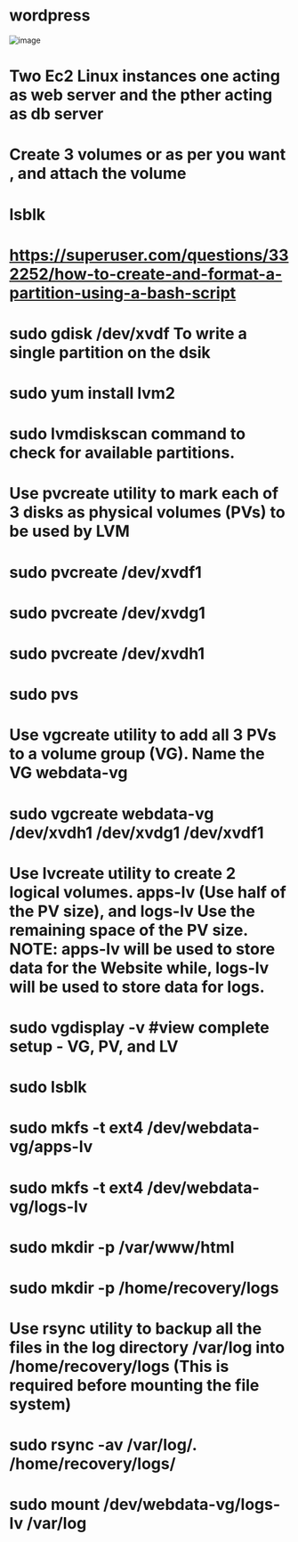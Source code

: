 # wordpress

![image](https://user-images.githubusercontent.com/34639977/216816665-91687c81-c6ab-4d8e-9a1a-77b3744ae838.png)



# Two Ec2 Linux instances one acting as web server and the pther acting as db server

# Create 3 volumes or as per you want , and attach the volume 

# lsblk

# https://superuser.com/questions/332252/how-to-create-and-format-a-partition-using-a-bash-script

# sudo gdisk /dev/xvdf  To write a single partition on the dsik

#  sudo yum install lvm2

# sudo lvmdiskscan command to check for available partitions.

# Use pvcreate utility to mark each of 3 disks as physical volumes (PVs) to be used by LVM

# sudo pvcreate /dev/xvdf1
# sudo pvcreate /dev/xvdg1
# sudo pvcreate /dev/xvdh1

# sudo pvs

# Use vgcreate utility to add all 3 PVs to a volume group (VG). Name the VG webdata-vg

# sudo vgcreate webdata-vg /dev/xvdh1 /dev/xvdg1 /dev/xvdf1

# Use lvcreate utility to create 2 logical volumes. apps-lv (Use half of the PV size), and logs-lv Use the remaining space of the PV size. NOTE: apps-lv will be used to store data for the Website while, logs-lv will be used to store data for logs.

# sudo vgdisplay -v #view complete setup - VG, PV, and LV
# sudo lsblk

# sudo mkfs -t ext4 /dev/webdata-vg/apps-lv
# sudo mkfs -t ext4 /dev/webdata-vg/logs-lv

# sudo mkdir -p /var/www/html

# sudo mkdir -p /home/recovery/logs

# Use rsync utility to backup all the files in the log directory /var/log into /home/recovery/logs (This is required before mounting the file system)
# sudo rsync -av /var/log/. /home/recovery/logs/

# sudo mount /dev/webdata-vg/logs-lv /var/log
